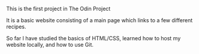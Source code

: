 This is the first project in The Odin Project

It is a basic website consisting of a main page which links to a few different recipes.

So far I have studied the basics of HTML/CSS, learned how to host my website locally, and how to use Git.

